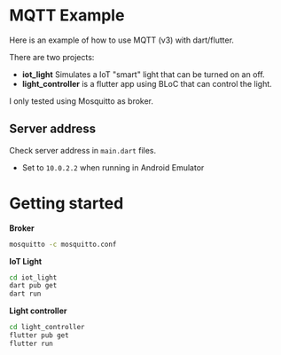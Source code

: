 # MQTT Example

Here is an example of how to use MQTT (v3) with dart/flutter.

There are two projects:

- **iot_light** Simulates a IoT "smart" light that can be turned on an off.
- **light_controller** is a flutter app using BLoC that can control the light.

I only tested using Mosquitto as broker.

## Server address

Check server address in `main.dart` files.

- Set to `10.0.2.2` when running in Android Emulator

# Getting started

**Broker**

```sh
mosquitto -c mosquitto.conf
```

**IoT Light**

```sh
cd iot_light
dart pub get
dart run
```

**Light controller**

```sh
cd light_controller
flutter pub get
flutter run
```
